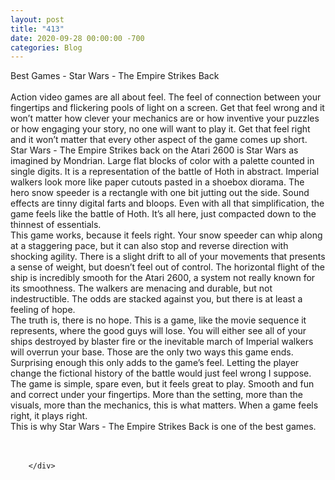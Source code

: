 ```yaml
---
layout: post
title: "413"
date: 2020-09-28 00:00:00 -700
categories: Blog
---
```


<div class="blog-content">
				<div class="paragraph"><span><span>Best Games - Star Wars - The Empire Strikes Back</span></span><br><span></span><br><span><span>Action video games are all about feel. The feel of connection between your fingertips and flickering pools of light on a screen. Get that feel wrong and it won&rsquo;t matter how clever your mechanics are or how inventive your puzzles or how engaging your story, no one will want to play it. Get that feel right and it won&rsquo;t matter that every other aspect of the game comes up short.</span></span><br><span></span><span><span>Star Wars - The Empire Strikes back on the Atari 2600 is Star Wars as imagined by Mondrian. Large flat blocks of color with a palette counted in single digits. It is a representation of the battle of Hoth in abstract. Imperial walkers look more like paper cutouts pasted in a shoebox diorama. The hero snow speeder is a rectangle with one bit jutting out the side. Sound effects are tinny digital farts and bloops. Even with all that simplification, the game feels like the battle of Hoth. It&rsquo;s all here, just compacted down to the thinnest of essentials.</span></span><br><span></span><span><span>This game works, because it feels right. Your snow speeder can whip along at a staggering pace, but it can also stop and reverse direction with shocking agility. There is a slight drift to all of your movements that presents a sense of weight, but doesn&rsquo;t feel out of control. The horizontal flight of the ship is incredibly smooth for the Atari 2600, a system not really known for its smoothness. The walkers are menacing and durable, but not indestructible. The odds are stacked against you, but there is at least a feeling of hope.</span></span><br><span></span><span><span>The truth is, there is no hope. This is a game, like the movie sequence it represents, where the good guys will lose. You will either see all of your ships destroyed by blaster fire or the inevitable march of Imperial walkers will overrun your base. Those are the only two ways this game ends. Surprising enough this only adds to the game&rsquo;s feel. Letting the player change the fictional history of the battle would just feel wrong I suppose.</span></span><br><span></span><span><span>The game is simple, spare even, but it feels great to play. Smooth and fun and correct under your fingertips. More than the setting, more than the visuals, more than the mechanics, this is what matters. When a game feels right, it plays right.&nbsp;</span></span><br><span></span><span><span>This is why Star Wars - The Empire Strikes Back is one of the best games.</span></span><br><span></span><br>&#8203;</div>

		</div>
        